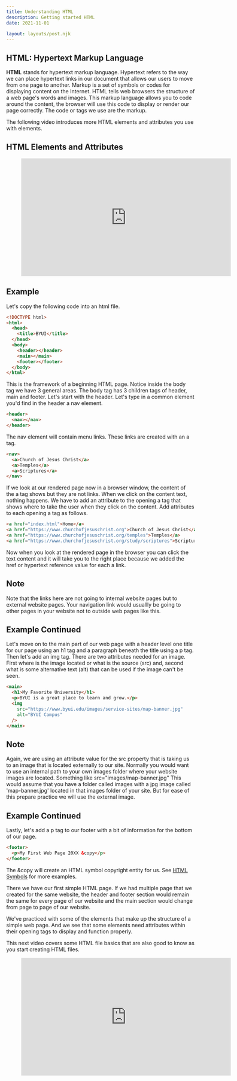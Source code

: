 ```yaml
---
title: Understanding HTML
description: Getting started HTML
date: 2021-11-01

layout: layouts/post.njk
---
```


## HTML: Hypertext Markup Language

**HTML** stands for hypertext markup language. Hypertext refers to the way we can place hypertext links in our document that allows our users to move from one page to another. Markup is a set of symbols or codes for displaying content on the Internet. HTML tells web browsers the structure of a web page's words and images. This markup language allows you to code around the content, the browser will use this code to display or render our page correctly. The code or tags we use are the markup.

The following video introduces more HTML elements and attributes you use with elements.

## HTML Elements and Attributes

<figure class="video-container">

<iframe width="560" height="315" src="https://www.youtube.com/embed/GpZmiD8WlFo" title=
"YouTube video player" frameborder="0" allow="accelerometer; autoplay; clipboard-write; encrypted-media; gyroscope; picture-in-picture" allowfullscreen></iframe>
</figure>

## Example

Let's copy the following code into an html file.

```html
<!DOCTYPE html>
<html>
  <head>
    <title>BYUI</title>
  </head>
  <body>
    <header></header>
    <main></main>
    <footer></footer>
  </body>
</html>
```

This is the framework of a beginning HTML page. Notice inside the body tag we have 3 general areas. The body tag has 3 children tags of header, main and footer. Let's start with the header. Let's type in a common element you'd find in the header a nav element.

```html
<header>
  <nav></nav>
</header>
```

The nav element will contain menu links. These links are created with an a tag.

```html
<nav>
  <a>Church of Jesus Christ</a>
  <a>Temples</a>
  <a>Scriptures</a>
</nav>
```

If we look at our rendered page now in a browser window, the content of the a tag shows but they are not links. When we click on the content text, nothing happens. We have to add an attribute to the opening a tag that shows where to take the user when they click on the content. Add attributes to each opening a tag as follows.

```html
<a href="index.html">Home</a>
<a href="https://www.churchofjesuschrist.org">Church of Jesus Christ</a>
<a href="https://www.churchofjesuschrist.org/temples">Temples</a>
<a href="https://www.churchofjesuschrist.org/study/scriptures">Scriptures</a>
```

Now when you look at the rendered page in the browser you can click the text content and it will take you to the right place because we added the href or hypertext reference value for each a link.

## Note

Note that the links here are not going to internal website pages but to external website pages. Your navigation link would usuallly be going to other pages in your website not to outside web pages like this.

## Example Continued

Let's move on to the main part of our web page with a header level one title for our page using an h1 tag and a paragraph beneath the title using a p tag. Then let's add an img tag. There are two attributes needed for an image. First where is the image located or what is the source (src) and, second what is some alternative text (alt) that can be used if the image can't be seen.

```html
<main>
  <h1>My Favorite University</h1>
  <p>BYUI is a great place to learn and grow.</p>
  <img
    src="https://www.byui.edu/images/service-sites/map-banner.jpg"
    alt="BYUI Campus"
  />
</main>
```

## Note

Again, we are using an attribute value for the src property that is taking us to an image that is located externally to our site. Normally you would want to use an internal path to your own images folder where your website images are located. Something like src="images/map-banner.jpg" This would assume that you have a folder called images with a jpg image called 'map-banner.jpg' located in that images folder of your site. But for ease of this prepare practice we will use the external image.

## Example Continued

Lastly, let's add a p tag to our footer with a bit of information for the bottom of our page.

```html
<footer>
  <p>My First Web Page 20XX &copy</p>
</footer>
```

The &copy will create an HTML symbol copyright entity for us. See <a href="https://www.w3schools.com/html/html_symbols.asp">HTML Symbols</a> for more examples.

There we have our first simple HTML page. If we had multiple page that we created for the same website, the header and footer section would remain the same for every page of our website and the main section would change from page to page of our website.

We've practiced with some of the elements that make up the structure of a simple web page. And we see that some elements need attributes within their opening tags to display and function properly.

This next video covers some HTML file basics that are also good to know as you start creating HTML files.

<figure class="video-container">

<iframe width="560" height="315" src="https://www.youtube.com/embed/bvSfWtaWhOY" title="YouTube video player" frameborder="0" allow="accelerometer; autoplay; clipboard-write; encrypted-media; gyroscope; picture-in-picture" allowfullscreen></iframe>
</figure>
